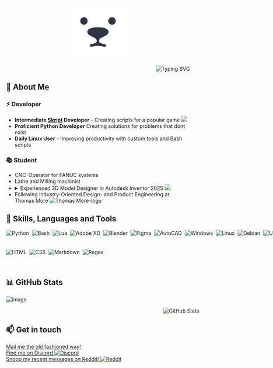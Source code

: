 <!-- ![👋 Hello there, I'm Hyphonical](https://github.com/Hyphonic/Hyphonic/blob/main/Header2.gif?raw=true) -->

<p align="center">
  <img src="image.png" width="150">
</p>

<p align="right"><img src="https://readme-typing-svg.demolab.com?font=Nunito&size=35&duration=2000&color=F7F7F7&multiline=true&width=800&height=200&lines=%F0%9F%91%8B+Hello+there%2C+I'm+Hyphonical;%F0%9F%92%BB+3D+Designer;%F0%9F%93%9D+Proficient+Python+and+Skript+Developer;%F0%9F%93%8C+Check+out+my+Pinned+Repositories" alt="Typing SVG" /></p>

## 📃 About Me

### ⚡ Developer

- **Intermediate [Skript](https://github.com/SkriptLang/Skript) Developer** - Creating scripts for a popular game <img src="https://cdn3.emoji.gg/emojis/88103-minecraftcube.gif" width="15"/>
- **Proficient Python Developer** Creating solutions for problems that dont exist
- **Daily Linux User** - Improving productivity with custom tools and Bash scripts


### 📚 Student

- CNC-Operator for FANUC systems
- Lathe and Milling machinist
- <details><summary>Experienced 3D Model Designer in Autodesk Inventor 2025 <img src="https://github.com/user-attachments/assets/6ff3a2c1-9659-4acc-9e3a-9650e1dba9cd" width="15"></img></summary>
    <h3>My final project of 12th grade</h3>
    <img src="https://github.com/user-attachments/assets/9495ad48-80f8-445b-860e-2f3d5c80e1b7"></img>
  </details>
- Following Industry-Oriented Design- and Product Engineering at Thomas More <img height="15" alt="Thomas More-logo" src="https://github.com/user-attachments/assets/c4c0234d-5fa1-402e-9b5f-c8fec1c91eff">


## 🧰 Skills, Languages and Tools

<div style="display: flex; flex-wrap: wrap; gap: 4px; justify-content: left; width: 100vw;">
  <img src="https://skillicons.dev/icons?i=python" height="48" alt="Python" title="Python" style="margin-right: 4px">
  <img src="https://skillicons.dev/icons?i=bash" height="48" alt="Bash" title="Bash" style="margin-right: 4px">
  <img src="https://skillicons.dev/icons?i=lua" height="48" alt="Lua" title="Lua" style="margin-right: 4px">
  <img src="https://skillicons.dev/icons?i=xd" height="48" alt="Adobe XD" title="Adobe XD" style="margin-right: 4px">
  <img src="https://skillicons.dev/icons?i=blender" height="48" alt="Blender" title="Blender" style="margin-right: 4px">
  <img src="https://skillicons.dev/icons?i=figma" height="48" alt="Figma" title="Figma" style="margin-right: 4px">
  <img src="https://skillicons.dev/icons?i=autocad" height="48" alt="AutoCAD" title="AutoCAD" style="margin-right: 4px">
  <img src="https://skillicons.dev/icons?i=windows" height="48" alt="Windows" title="Windows" style="margin-right: 4px">
  <img src="https://skillicons.dev/icons?i=linux" height="48" alt="Linux" title="Linux" style="margin-right: 4px">
  <img src="https://skillicons.dev/icons?i=debian" height="48" alt="Debian" title="Debian" style="margin-right: 4px">
  <img src="https://skillicons.dev/icons?i=ubuntu" height="48" alt="Ubuntu" title="Ubuntu" style="margin-right: 4px">
  <img src="https://skillicons.dev/icons?i=github" height="48" alt="GitHub" title="GitHub" style="margin-right: 4px">
  <img src="https://skillicons.dev/icons?i=vscode" height="48" alt="VSCode" title="VSCode" style="margin-right: 4px">
  <img src="https://skillicons.dev/icons?i=html" height="48" alt="HTML" title="HTML" style="margin-right: 4px">
  <img src="https://skillicons.dev/icons?i=css" height="48" alt="CSS" title="CSS" style="margin-right: 4px">
  <img src="https://skillicons.dev/icons?i=md" height="48" alt="Markdown" title="Markdown" style="margin-right: 4px">
  <img src="https://skillicons.dev/icons?i=regex" height="48" alt="Regex" title="Regex" style="margin-right: 4px">
</div>


## 📊 GitHub Stats

![image](https://komarev.com/ghpvc/?username=Hyphonic&color=8caaee&label=_Goal:_500_✨_Currently_At:_)

<div style="display: flex; justify-content: center; gap: 10px; width: 100vw;">
  <img src="https://github-readme-stats.vercel.app/api?username=Hyphonic&hide_rank=true&show_icons=true&border_radius=20&theme=transparent&text_color=8caaee&title_color=8caaee&icon_color=99d1db&border_color=303446&card_width=320" 
       alt="GitHub Stats" title="GitHub Stats" />
</div>

## 📫 Get in touch

<div>
  <a href="mailto:hyphonical@gmail.com">Mail me the old fashioned way!</a><br>
  <a href="https://discord.com/users/688052493011255304">Find me on Discord <img height="15" alt="Discord" src="https://github.com/user-attachments/assets/1b4ab50c-f102-4097-a3d1-12570b85785d"></a><br>
  <a href="https://www.reddit.com/user/Hyphonical/">Snoop my recent messages on Reddit! <img height="20" alt="Reddit" src="https://github.com/user-attachments/assets/c4f0b7d8-dcf8-4cb0-ae6b-cd2742a94f40"></a>
</div>
